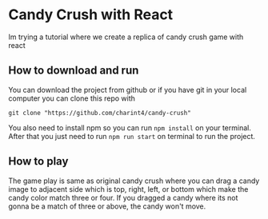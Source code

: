 # Candy Crush with React

Im trying a tutorial where we create a replica of candy crush game with react

## How to download and run

You can download the project from github or if you have git in your local computer you can clone this repo with

`git clone "https://github.com/charint4/candy-crush" `

You also need to install npm so you can run `npm install` on your terminal.
After that you just need to run `npm run start` on terminal to run the project.

## How to play

The game play is same as original candy crush where you can drag a candy image to adjacent side which is top, right, left, or bottom which make the candy color match three or four. If you dragged a candy where its not gonna be a match of three or above, the candy won't move.
